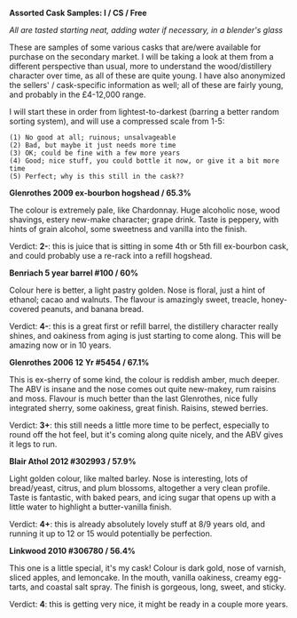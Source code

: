 **Assorted Cask Samples: I / CS / Free**

*All are tasted starting neat, adding water if necessary, in a blender's glass*

These are samples of some various casks that are/were available for purchase on the secondary market.  I will be taking a look at them from a different perspective than usual, more to understand the wood/distillery character over time, as all of these are quite young.  I have also anonymized the sellers' / cask-specific information as well; all of these are fairly young, and probably in the £4-12,000 range.

I will start these in order from lightest-to-darkest (barring a better random sorting system), and will use a compressed scale from 1-5:

    (1) No good at all; ruinous; unsalvageable 
    (2) Bad, but maybe it just needs more time
    (3) OK; could be fine with a few more years
    (4) Good; nice stuff, you could bottle it now, or give it a bit more time
    (5) Perfect; why is this still in the cask??

**Glenrothes 2009 ex-bourbon hogshead / 65.3%**

The colour is extremely pale, like Chardonnay.  Huge alcoholic nose, wood shavings, estery new-make character; grape drink.  Taste is peppery, with hints of grain alcohol, some sweetness and vanilla into the finish.

Verdict: **2-**: this is juice that is sitting in some 4th or 5th fill ex-bourbon cask, and could probably use a re-rack into a refill hogshead.

**Benriach 5 year barrel #100 / 60%**

Colour here is better, a light pastry golden.  Nose is floral, just a hint of ethanol; cacao and walnuts.  The flavour is amazingly sweet, treacle, honey-covered peanuts, and banana bread.

Verdict: **4-**: this is a great first or refill barrel, the distillery character really shines, and oakiness from aging is just starting to come along.  This will be amazing now or in 10 years.

**Glenrothes 2006 12 Yr #5454 / 67.1%**

This is ex-sherry of some kind, the colour is reddish amber, much deeper.  The ABV is insane and the nose comes out quite new-makey, rum raisins and moss.  Flavour is much better than the last Glenrothes, nice fully integrated sherry, some oakiness, great finish.  Raisins, stewed berries.

Verdict: **3+**: this still needs a little more time to be perfect, especially to round off the hot feel, but it's coming along quite nicely, and the ABV gives it legs to run.

**Blair Athol 2012 #302993 / 57.9%**

Light golden colour, like malted barley.  Nose is interesting, lots of bread/yeast, citrus, and plum blossoms, altogether  a very clean profile.  Taste is fantastic, with baked pears, and icing sugar that opens up with a little water to highlight a butter-vanilla finish. 

Verdict: **4+**: this is already absolutely lovely stuff at 8/9 years old, and running it up to 12 or 15 would potentially be perfection.

**Linkwood 2010 #306780 / 56.4%**

This one is a little special, it's my cask!  Colour is dark gold, nose of varnish, sliced apples, and lemoncake.  In the mouth, vanilla oakiness, creamy egg-tarts, and coastal salt spray.  The finish is gorgeous, long, sweet, and sticky.

Verdict: **4**: this is getting very nice, it might be ready in a couple more years.